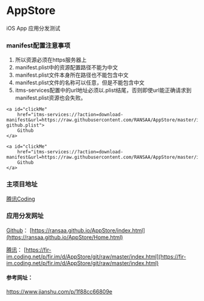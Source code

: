 # AppStore
iOS App 应用分发测试


### manifest配置注意事项
1. 所以资源必须在https服务器上
2. manifest.plist中的资源配置路径不能为中文
3. manifest.plist文件本身所在路径也不能包含中文
4. manifest.plist文件的名称可以任意，但是不能包含中文
5. itms-services配置中的url地址必须以.plist结尾，否则即使url能正确请求到manifest.plist资源也会失败。
```
<a id="clickMe"
	href="itms-services://?action=download-manifest&url=https://raw.githubusercontent.com/RANSAA/AppStore/master/ios/com.sayaDev.test/1.0/manifest-github.plist">
	Github
</a>

<a id="clickMe"
	href="itms-services://?action=download-manifest&url=https://raw.githubusercontent.com/RANSAA/AppStore/master/ios/com.sayaDev.test/1.0/manifest.plist">
	Github
</a>
```


### 主项目地址
[腾讯Coding](https://fir-im.coding.net/public/fir.im/AppStore/git/files)

### 应用分发网址

[Github](https://github.com/RANSAA/AppStore.git)：	[https://ransaa.github.io/AppStore/index.html](https://ransaa.github.io/AppStore/Home.html)

[腾讯](https://fir-im.coding.net/p/fir.im/d/AppStore/git)：			[https://fir-im.coding.net/p/fir.im/d/AppStore/git/raw/master/index.html](https://fir-im.coding.net/p/fir.im/d/AppStore/git/raw/master/index.html)




#### 参考网址：
https://www.jianshu.com/p/1f88cc66809e

